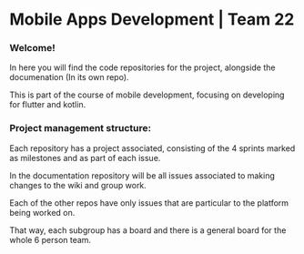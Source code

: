 # Mobile Apps Development | Team 22

### Welcome! 

In here you will find the code repositories for the project, alongside the documenation (In its own repo).

This is part of the course of mobile development, focusing on developing for flutter and kotlin.


### Project management structure:
Each repository has a project associated, consisting of the 4 sprints marked as milestones and as part of each issue.

In the documentation repository will be all issues associated to making changes to the wiki and group work.

Each of the other repos have only issues that are particular to the platform being worked on.

That way, each subgroup has a board and there is a general board for the whole 6 person team.


<!--

**Here are some ideas to get you started:**

🙋‍♀️ A short introduction - what is your organization all about?
🌈 Contribution guidelines - how can the community get involved?
👩‍💻 Useful resources - where can the community find your docs? Is there anything else the community should know?
🍿 Fun facts - what does your team eat for breakfast?
🧙 Remember, you can do mighty things with the power of [Markdown](https://docs.github.com/github/writing-on-github/getting-started-with-writing-and-formatting-on-github/basic-writing-and-formatting-syntax)
-->
